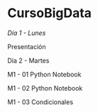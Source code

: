 # CursoBigData
*Día 1 - Lunes*

Presentación

Día 2 - Martes

M1 - 01 Python Notebook

M1 - 02 Python Notebook

M1 - 03 Condicionales

